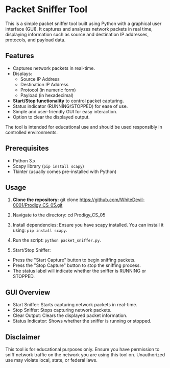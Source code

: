 # Packet Sniffer Tool

This is a simple packet sniffer tool built using Python with a graphical user interface (GUI). It captures and analyzes network packets in real time, displaying information such as source and destination IP addresses, protocols, and payload data.

## Features

- Captures network packets in real-time.
- Displays:
  - Source IP Address
  - Destination IP Address
  - Protocol (in numeric form)
  - Payload (in hexadecimal)
- **Start/Stop functionality** to control packet capturing.
- Status indicator (RUNNING/STOPPED) for ease of use.
- Simple and user-friendly GUI for easy interaction.
- Option to clear the displayed output.

The tool is intended for educational use and should be used responsibly in controlled environments.

## Prerequisites
- Python 3.x
- Scapy library (`pip install scapy`)
- Tkinter (usually comes pre-installed with Python)

## Usage
1. **Clone the repository:**
   git clone https://github.com/WhiteDevil-0001/Prodigy_CS_05.git

2. Navigate to the directory:
    cd Prodigy_CS_05   

3. Install dependencies:
    Ensure you have scapy installed. You can install it using:
     `pip install scapy`.

4. Run the script:
    `python packet_sniffer.py`.

5. Start/Stop Sniffer:
- Press the "Start Capture" button to begin sniffing packets.
- Press the "Stop Capture" button to stop the sniffing process.
- The status label will indicate whether the sniffer is RUNNING or STOPPED.

## GUI Overview
- Start Sniffer: Starts capturing network packets in real-time.
- Stop Sniffer: Stops capturing network packets.
- Clear Output: Clears the displayed packet information.
- Status Indicator: Shows whether the sniffer is running or stopped.

## Disclaimer
This tool is for educational purposes only. Ensure you have permission to sniff network traffic on the network you are using this tool on. Unauthorized use may violate local, state, or federal laws.

